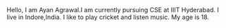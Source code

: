 Hello, I am Ayan Agrawal.I am currently pursuing CSE at IIIT Hyderabad.
I live in Indore,India.
I like to play cricket and listen music.
My age is 18.